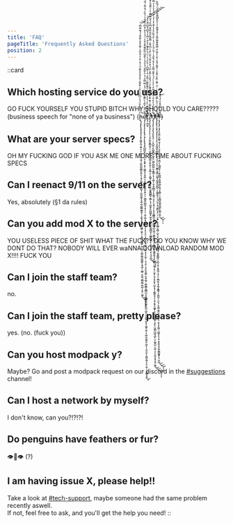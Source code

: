 ```yaml
---
title: 'FAQ'
pageTitle: 'Frequently Asked Questions'
position: 2
---
```


::card
## Which hosting service do you use?
GO FUCK YOURSELF YOU STUPID BITCH WHY SHOULD YOU CARE????? (business speech for "none of ya business") (ḩ̷̢̡̧̢̢̨̡̡̡̡̧̧̢͈͖̟̼͔̮͍͙̣̠͙̝͉͓̖̯̘͉̰̞̪͖̼̳̰͙̰͕̖̩͍͓͖̭̣̝̣̯̲̼͎̦̪̯̫͚͙̞̞̲̩̺͚̮̳̱͇̮̠̖͔̬͈̘̙̝̦̗̼͖̳̣͖̖̖̦͎̳͉̙̟͇̜̰̗̬̘̠̯̲̬͚̯͖̤͇͍̖̱̘̲̗̹͖̲̹̤̥̺̠̰̻͖̰͔̲̺̦̝̯̜̤͖̥̓́̓̾̓̎̈́̒̓͆̒͐͑͋̇̀̄̂͂̆͑̄͒͒̂̌̀͌̈́̈́͒̍̎͗̓̋͒̅̒͐͌̓̄͒͛͊̋͋́́͊͌̿͗͘͘̚͜͜͝͝ͅͅͅͅͅͅę̷̨̧̧̨̢̧̨̨̢̢̡̧̡̨̢̢̡̡̛̛̛̟̪̪̪͓̙͕̦̤̦͓͓̭̟̝̙̹͚̰̞̞̣͈̯̼̣̖͙͍͍̭͈̯͍̭̞͍̝͔̣͕̳̱̼̯̺̪͙͙̠̞̣̹̯̮͔̺̩̟̞͚̗͙͎̩̝̗̞̩̤̜̗̳͙͎̱̩͚̦̩͖̯͕̙̞̠̲͓̦̣̘͉̱̜͉̙̼͓̘̳̹̰͙̟͚̹̜̻͖̻̭̺̻̪͔̝͉̳͇͖̭̰͍̥͈̺̣̪̭̦̤̠͍̲͍͈̮͙͔͚̯̖̼̙͕̜̳̣̼̰̰͈̙̤̪͓̦͙̫̠̼̙͎̱̪̬̼̱̗̩̯̜̼̠̜͉̠͇͈̝͍͛͂͊̈́̐̔̅̉̀̈͌̆̓͛̂̐̈́̉̿̿͒́̉̈͛̌̂̎̈́̾̄́̾̔̋̄̅̈̋̏̎͌̂̎̉̐̓̈́̉͛̀̌͐̊͆͐̑̀͋̀̍̔̏̀́̎̈̃̒́͂́̂̓̍͌̀͆̈̕̚͘̕͜͝͠͠͠͠ͅţ̸̛̛̛̛͔̣͖̫̝̅̈̽̍͆́͗̔̒̔̔̓͗̔͆͑̂̅̄̅͌̈͑̋̂́̈́͗͌͆̍̇̇̄̀̉́͛͗̈́̔͋̽͊̓̒͒̍̈̅̔̒̌͆̊͒̅̋̽͛̽̌̕̚̚͘͘͘͝͠͠͠͠͝͝͠z̷̨̡̨̨̢̡̨̡̨̨̛̛̛̛̞̹̖͉̟̰̬̰̟͇̭̗̜̜̫͈̳̘̬̱̼͖͎̮̟̯̗̖͙̩̻͎̩͕͚͈̗̞͉͕̬̝̯̼͖͓͇̺̳͉̭̻͎͉͎̺̼͓̙̬̺̺͍̥͚̣̰͎͕̭̫͔̰̯̳̺̯̦̖̺̳̖͇͍͕͕̼̥̝̬̘͙̹͉̼̞̺̓̈́̽͋̿͑͛͊͒̄̓̽͛̏̄̎͌̓͑̈́̏̏̉̀̑̂̔̅̈́͐̽̌̓̃́̀͋̀̂̈͗͆̉͊͗̿̃͂̏̐͂̈̆̎̐͆̑̏́̓̃̈̃̌͂̇̓̍̈͌́̑̓̌̄͌̐́͐̆̀̈́͑̉͆͌̊́͌̆̎͋͒̾͋́̅̔̏̈͑̍͂̍̋̏̐̊̅̍̉͒̃͒̇͋̎̾̇̆̏́̈́̊̍͌̇͌͒̅̅̉̾̀̊̋̐̈́̌̔̊̀̈́̉̔̀̈́͊̊̔͊̀́̇̓̆̓̃͆͊͆̏͆͋̊̉̆͑̊͋̾̊͐͊̋̾̚̕͘̕̕̚̕͘͘̚͘͘͜͜͜͠͝͠͠͠͝͝͝͠͠͝͝͠͝ͅͅͅn̸̡̢̡̧̨̨̨̡̢̧̨̨̢̡̛̛̛̛̜̦͕̝̺̯̦̥̺̬͇̺̦̲̘̥̤͚̫̣̻̱̺̤̬̫͍̳͕͓̩̞͚̦̠̰͎̬̪̻͉̩̞̖̳͉̤̱̖̙̩̘͍͎͕͙͎̫̯̺̳̰͉͓̘̩͇̳̘̲̤̞̪̗̜̱͇͖̻̪̘̤̫̱̻̩͓̠̬̳̯͍̘̘̖̣̲͇̠̫̮͎̣͓̹̰̝̗̮͉͓͓̮̟̠̼̮͎̘̩̗̳͍͈͓͕͎̭͎̭̥̖͚̱̙͓̩͈̯̮͈̰̻̹̞̼̙̤̤͍̻̖̺̺͉̪̙͕̗͚̟̺̣̞̰̠͎̝͕̭̱̤͙͓̥͈̦̬̲͑͋̈́͛̀́̇̾͒̎͗̂̊̈́͊̈̓̀̔͐̀̈́́̓͊̐̿͋̔̓̌́̌̋̔̇́̌̈́̑̓̈́͐̍̀̑͛̏̏͒̓̔̑̎͐̾̓̉̀́̈́͐̊̓͐̒̿̃̍̾̾̅̆̌̅̌̈́̎̌͌̿͊̀̈́̔͐͋̀̑̒̒͆̓̎͐̉̑̌̔͐̀̉̅͐̃͐̀̓̍͗́̇͐̒̐̈̀̍̋̉̈͐̾̽̊̈̀̿̌̈́̚̕̚͘͘͘͜͜͜͜͠͠͝͝͝͝͝͝͠͠ͅͅͅͅë̶̢̡̢̢̢̨̧̢̧̡̨̨̨̨̧̛̛̛̛̛̛̛͓̤̣̘̭̬̯̬̦̻̟̻͙̹̘͓̤̗̞͕̜̰̳͕͉͇̣̤͖̟̗̲͓͍͓̺̪͈̣̗̖͇̭̱̦͉͉̤̙̗͎̘͔̳̯͙̩̤̠̣̤̭̟͕͓͈͚̪̦͍̻̜̺̖̞̟̺͙̮̘̯̘͔̲͇̪͉̮͈͍͇̪̹̖̪͉̭͔͔̱̭̲͎̝͔̠̖̼̪̮̥͙̞͚͙̱̻̥͔̫̮̺͎̣̤̯͉̜̞̱͚̣̺̭̮̤̙͓̻̝͉̣͈̖͓̜͇̤̹̲̺̟͓͉̖̘̞̞̬̬̮̘̰̝̯̳͚̱͍͓͉̫̦̲́͋͗͑̉̈́̋̀̿̆́͌́̀̇̇̈́͑͌̇̏̽̒̂̐̾͑̄͌̈́̆̽͑̂̒̾̋̏͒̿̋̄̌̄͌̑̃͒̉̌̒͊͌̍͐̀͛̎͊͆͌̐̀̈́̀̈́̅̏̏̿͆̂̇̍̂̎̈́̊̉̐͆͆̅̾͋͂̾͊̑͒̎̄̋̌͛̊̊̔̐̔̎̅͂̍̏̀̃̀̋́͊̈́̎͗̅̎͋̔̄̈̈͋̋͂̅̈́͋͋̿̈́̑̊̆̀̑͂͐̈́̔͋̊̎̐̈́͑̍̉͒̍̑̋̐̑͊̄̓̂͗̉̿̄͂̐̔̆̐̋̈̔̂̏̇͐̑͂̆͐͌́̀̌̆͂͗͋͊̋̄̏̇̍͌͆̒̋̊̅̓̈́̋͒̇̑̿́̉̑̐͛̈́̑̋͌̔̅̊̎͌͂̓̈́͂͘͘̕͘̚̕͘͘̕̚͘͘͘̚̕͘̚̕͘͘͜͜͜͝͝͝͠͝͠͝͝͝͠͠͝͝͠͠͠͠͠͠͝͝ͅͅͅŗ̶̢̡̢̡̨̧̡̨̖̬̲̩̮̩̺̥̮͎̗̩̖̜̯̙̥̼̙̱͎̯͕̪̠̙̦̳͚̝̜̜̮̙̳̪͔̯̬͖̠̳͕̰̘̝̞̻̠̠̯͎̻̺̰͚͎̺͚̙̗̳̠͈̭̣̽͌̑͗̈͊̑̎̽̆̈́́̐͘͜͜͝ͅͅͅ)
## What are your server specs?
OH MY FUCKING GOD IF YOU ASK ME ONE MORE TIME ABOUT FUCKING SPECS
## Can I reenact 9/11 on the server?
Yes, absolutely (§1 da rules)
## Can you add mod X to the server?
YOU USELESS PIECE OF SHIT WHAT THE FUCK?? DO YOU KNOW WHY WE DONT DO THAT? NOBODY WILL EVER waNNA DOWNLOAD RANDOM MOD X!!!! FUCK YOU
## Can I join the staff team? 
no.
## Can I join the staff team, pretty please?
yes. (no. (fuck you))
## Can you host modpack y?
Maybe? Go and post a modpack request on our discord in the [#suggestions](https://discord.com/channels/637719625274228743/1151595305872146652) channel!
## Can I host a network by myself?
I don't know, can you?!?!?!
## Do penguins have feathers or fur?
👁️👄👁️ (?)
## I am having issue X, please help!!
Take a look at [#tech-support](https://discord.com/channels/637719625274228743/677466545135550475), maybe someone had the same problem recently aswell.  
If not, feel free to ask, and you'll get the help you need!
::